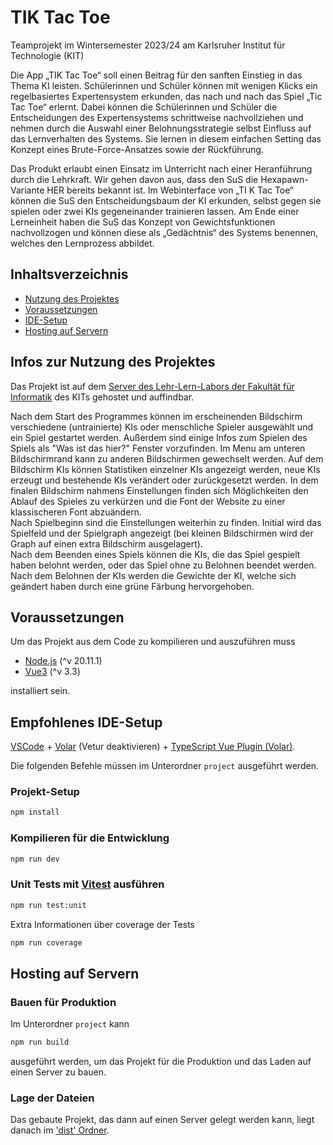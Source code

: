 # TIK Tac Toe

Teamprojekt im Wintersemester 2023/24
am Karlsruher Institut für Technologie (KIT)

Die App „TIK Tac Toe“ soll einen Beitrag für den sanften Einstieg in das Thema KI
leisten. Schülerinnen und Schüler können mit wenigen Klicks ein regelbasiertes Expertensystem
erkunden, das nach und nach das Spiel „Tic Tac Toe“ erlernt. Dabei können
die Schülerinnen und Schüler die Entscheidungen des Expertensystems schrittweise nachvollziehen
und nehmen durch die Auswahl einer Belohnungsstrategie selbst Einfluss auf
das Lernverhalten des Systems. Sie lernen in diesem einfachen Setting das Konzept eines
Brute-Force-Ansatzes sowie der Rückführung.

Das Produkt erlaubt einen Einsatz im Unterricht nach einer Heranführung
durch die Lehrkraft. Wir gehen davon aus, dass den SuS die Hexapawn-Variante
HER bereits bekannt ist. Im Webinterface von „TI K Tac Toe“ können die SuS den Entscheidungsbaum
der KI erkunden, selbst gegen sie spielen oder zwei KIs gegeneinander
trainieren lassen. Am Ende einer Lerneinheit haben die SuS das Konzept von Gewichtsfunktionen
nachvollzogen und können diese als „Gedächtnis“ des Systems benennen, welches
den Lernprozess abbildet.

## Inhaltsverzeichnis

* [Nutzung des Projektes](#infos-zur-nutzung-des-projektes)
* [Voraussetzungen](#voraussetzungen)
* [IDE-Setup](#empfohlenes-ide-setup)
* [Hosting auf Servern](#hosting-auf-servern)

## Infos zur Nutzung des Projektes

Das Projekt ist auf dem [Server des Lehr-Lern-Labors der Fakultät für Informatik](https://files.lehr-lern-labor.info/tictactoe) des KITs gehostet und auffindbar.

Nach dem Start des Programmes können im erscheinenden Bildschirm verschiedene (untrainierte) KIs oder menschliche Spieler ausgewählt und ein Spiel gestartet werden.
Außerdem sind einige Infos zum Spielen des Spiels als "Was ist das hier?" Fenster vorzufinden.
Im Menu am unteren Bildschirmrand kann zu anderen Bildschirmen gewechselt werden.
Auf dem Bildschirm KIs können Statistiken einzelner KIs angezeigt werden, neue KIs erzeugt und bestehende KIs verändert oder zurückgesetzt werden.
In dem finalen Bildschirm nahmens Einstellungen finden sich Möglichkeiten den Ablauf des Spieles zu verkürzen und die Font der Website zu einer klassischeren Font abzuändern.  
Nach Spielbeginn sind die Einstellungen weiterhin zu finden.
Initial wird das Spielfeld und der Spielgraph angezeigt (bei kleinen Bildschirmen wird der Graph auf einen extra Bildschirm ausgelagert).  
Nach dem Beenden eines Spiels können die KIs, die das Spiel gespielt haben belohnt werden, oder das Spiel ohne zu Belohnen beendet werden.
Nach dem Belohnen der KIs werden die Gewichte der KI, welche sich geändert haben durch eine grüne Färbung hervorgehoben.

## Voraussetzungen

Um das Projekt aus dem Code zu kompilieren und auszuführen muss

* [Node.js](https://nodejs.org/en/download) (^v 20.11.1)
* [Vue3](https://vuejs.org/guide/quick-start.html) (^v 3.3)

installiert sein.

## Empfohlenes IDE-Setup

[VSCode](https://code.visualstudio.com/) + [Volar](https://marketplace.visualstudio.com/items?itemName=Vue.volar) (Vetur deaktivieren) + [TypeScript Vue Plugin (Volar)](https://marketplace.visualstudio.com/items?itemName=Vue.vscode-typescript-vue-plugin).

Die folgenden Befehle müssen im Unterordner `project` ausgeführt werden.

### Projekt-Setup

```sh
npm install
```

### Kompilieren für die Entwicklung

```sh
npm run dev
```

### Unit Tests mit [Vitest](https://vitest.dev/) ausführen

```sh
npm run test:unit
```

Extra Informationen über coverage der Tests

```sh
npm run coverage
```

## Hosting auf Servern

### Bauen für Produktion

Im Unterordner `project` kann

```sh
npm run build
```

ausgeführt werden, um das Projekt für die Produktion und das Laden auf einen Server zu bauen.

### Lage der Dateien

Das gebaute Projekt, das dann auf einen Server gelegt werden kann, liegt danach im ['dist' Ordner](../ticTacToeamprojekt/ticTacToemproject/dist/index.html).
